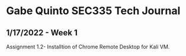 # Gabe Quinto SEC335 Tech Journal
1/17/2022 - Week 1
------
Assignment 1.2- Installtion of Chrome Remote Desktop for Kali VM.

